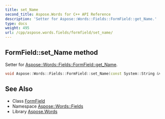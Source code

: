 ```yaml
---
title: set_Name
second_title: Aspose.Words for C++ API Reference
description: 'Setter for Aspose::Words::Fields::FormField::get_Name.'
type: docs
weight: 495
url: /cpp/aspose.words.fields/formfield/set_name/
---
```

## FormField::set_Name method


Setter for [Aspose::Words::Fields::FormField::get_Name](../get_name/).

```cpp
void Aspose::Words::Fields::FormField::set_Name(const System::String &value)
```

## See Also

* Class [FormField](../)
* Namespace [Aspose::Words::Fields](../../)
* Library [Aspose.Words](../../../)
